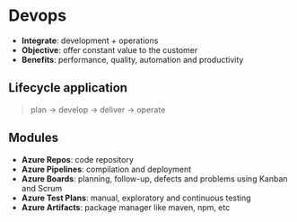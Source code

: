 # Devops

* **Integrate**: development + operations
* **Objective**: offer constant value to the customer
* **Benefits**: performance, quality, automation and productivity

## Lifecycle application

> plan → develop → deliver → operate

## Modules

* **Azure Repos**: code repository
* **Azure Pipelines**: compilation and deployment
* **Azure Boards**: planning, follow-up, defects and problems using Kanban and Scrum
* **Azure Test Plans**: manual, exploratory and continuous testing
* **Azure Artifacts**: package manager like maven, npm, etc
